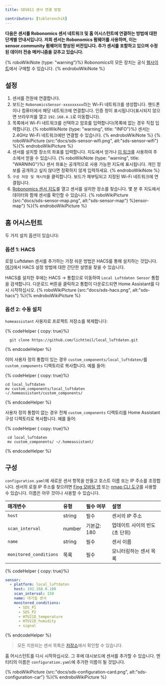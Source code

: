 ```yaml
---
title: SDS011 센서 연결 방법

contributors: [tubleronchik]
---
```


**다음은 센서를 Robonomics 센서 네트워크 및 홈 어시스턴트에 연결하는 방법에 대한 단계별 안내서입니다. 저희 센서는 Robonomics 펌웨어를 사용하며, 이는 sensor.community 펌웨어의 향상된 버전입니다. 추가 센서를 포함하고 있으며 수정된 데이터 전송 메커니즘을 갖추고 있습니다.**

{% roboWikiNote {type: "warning"}%} Robonomics의 모든 장치는 공식 [웹사이트](https://robonomics.network/devices/)에서 구매할 수 있습니다.
{% endroboWikiNote %}


## 설정

1. 센서를 전원에 연결합니다.
2. 보드는 `RobonomicsSensor-xxxxxxxxx`라는 Wi-Fi 네트워크를 생성합니다. 핸드폰이나 컴퓨터에서 해당 네트워크에 연결합니다. 인증 창이 표시됩니다(표시되지 않으면 브라우저를 열고 `192.168.4.1`로 이동합니다).
3. 목록에서 Wi-Fi 네트워크를 선택하고 암호를 입력합니다(목록에 없는 경우 직접 입력합니다).
{% roboWikiNote {type: "warning", title: "INFO"}%} 센서는 2.4GHz Wi-Fi 네트워크에만 연결할 수 있습니다. {% endroboWikiNote %}
{% roboWikiPicture {src:"docs/sds-sensor-wifi.png", alt:"sds-sensor-wifi"} %}{% endroboWikiPicture %}
4. 센서를 설치할 장소의 좌표를 입력합니다. 지도에서 얻거나 [이 링크](https://www.latlong.net/convert-address-to-lat-long.html)를 사용하여 주소에서 얻을 수 있습니다.
{% roboWikiNote {type: "warning", title: "WARNING"}%} 센서 좌표는 공개적으로 사용 가능한 지도에 표시됩니다. 개인 정보를 공개하고 싶지 않다면 정확하지 않게 입력하세요.
{% endroboWikiNote %}
5. `구성 저장 및 재시작`을 클릭합니다. 보드가 재부팅되고 지정된 Wi-Fi 네트워크에 연결됩니다.
6. [Robonomics 센서 지도](https://sensors.robonomics.network/#/)를 열고 센서를 설치한 장소를 찾습니다. 몇 분 후 지도에서 데이터와 함께 센서를 확인할 수 있습니다.
{% roboWikiPicture {src:"docs/sds-sensor-map.png", alt:"sds-sensor-map"} %}ensor-map"} %}{% endroboWikiPicture %}

## 홈 어시스턴트

두 가지 설치 옵션이 있습니다:

### 옵션 1: HACS

로컬 Luftdaten 센서를 추가하는 가장 쉬운 방법은 HACS를 통해 설치하는 것입니다. [여기](https://hacs.xyz/docs/setup/download/)에서 HACS 설정 방법에 대한 간단한 설명을 찾을 수 있습니다.

HACS를 설치한 후에는 HACS -> 통합으로 이동하여 `Local Luftdaten Sensor` 통합을 검색합니다. 다운로드 버튼을 클릭하고 통합이 다운로드되면 Home Assistant를 다시 시작하십시오.
{% roboWikiPicture {src:"docs/sds-hacs.png", alt:"sds-hacs"} %}{% endroboWikiPicture %}

### 옵션 2: 수동 설치

`homeassistant` 사용자로 프로젝트 저장소를 복제합니다:

{% codeHelper { copy: true}%}

```shell
  git clone https://github.com/lichtteil/local_luftdaten.git
```

{% endcodeHelper %}

</code-helper>

이미 사용자 정의 통합이 있는 경우 `custom_components/local_luftdaten/`를 `custom_components` 디렉토리로 복사합니다. 예를 들어:

{% codeHelper { copy: true}%}

```
cd local_luftdaten
mv custom_components/local_luftdaten ~/.homeassistant/custom_components/
```

{% endcodeHelper %}

사용자 정의 통합이 없는 경우 전체 `custom_components` 디렉토리를 Home Assistant 구성 디렉토리로 복사합니다. 예를 들어:

{% codeHelper { copy: true}%}

 ```
  cd local_luftdaten
  mv custom_components/ ~/.homeassistant/
```

{% endcodeHelper %}

## 구성

`configuration.yaml`에 새로운 센서 항목을 만들고 호스트 이름 또는 IP 주소를 조정합니다. 센서의 로컬 IP 주소를 찾으려면 [Fing 모바일 앱](https://www.fing.com/products) 또는 [nmap CLI 도구](https://vitux.com/find-devices-connected-to-your-network-with-nmap/)를 사용할 수 있습니다. 이름은 아무 것이나 사용할 수 있습니다.

|매개변수              |유형    | 필수 여부    | 설명
|:----------------------|:-------|:------------ |:------------
|`host`                 | string | 필수     | 센서의 IP 주소
|`scan_interval`        | number | 기본값: 180 | 업데이트 사이의 빈도 (초 단위)
|`name`                 | string | 필수    | 센서 이름
|`monitored_conditions` | 목록   | 필수     | 모니터링하는 센서 목록


{% codeHelper { copy: true}%}


  ```yaml
  sensor:
    - platform: local_luftdaten
      host: 192.168.0.100
      scan_interval: 150
      name: 대기질 센서
      monitored_conditions:
        - SDS_P1
        - SDS_P2
        - HTU21D_temperature
        - HTU21D_humidity
        - signal
  ```

{% endcodeHelper %}

> 모든 지원되는 센서 목록은 [저장소](https://github.com/lichtteil/local_luftdaten)에서 확인할 수 있습니다.

홈 어시스턴트를 다시 시작하십시오.
그 후에 대시보드에 센서를 추가할 수 있습니다. 엔티티의 이름은 `configuration.yaml`에 추가한 이름이 될 것입니다.

{% roboWikiPicture {src:"docs/sds-configuration-card.png", alt:"sds-configuration-car"} %}{% endroboWikiPicture %}